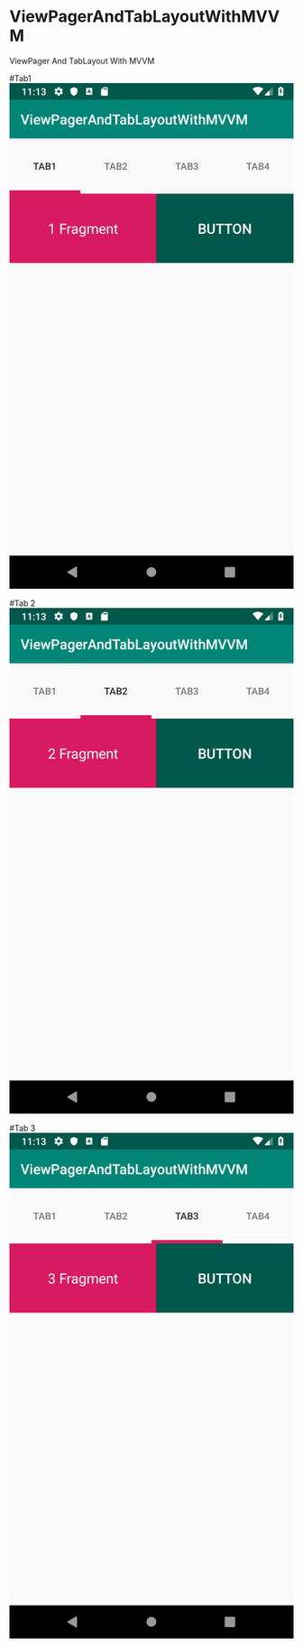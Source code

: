 # ViewPagerAndTabLayoutWithMVVM
ViewPager And TabLayout With MVVM 


#Tab1
![tab1](./image/tab1.png)


#Tab 2
![tab2](./image/tab2.png)

#Tab 3
![tab3](./image/tab3.png)

